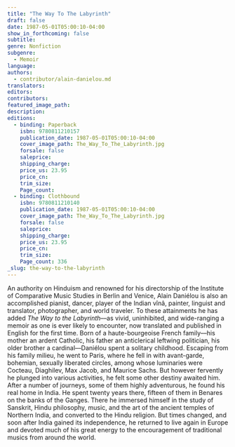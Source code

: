 ```yaml
---
title: "The Way To The Labyrinth"
draft: false
date: 1987-05-01T05:00:10-04:00
show_in_forthcoming: false
subtitle:
genre: Nonfiction
subgenre:
  - Memoir
language:
authors:
  - contributor/alain-danielou.md
translators:
editors:
contributors:
featured_image_path:
description:
editions:
  - binding: Paperback
    isbn: 9780811210157
    publication_date: 1987-05-01T05:00:10-04:00
    cover_image_path: The_Way_To_The_Labyrinth.jpg
    forsale: false
    saleprice:
    shipping_charge:
    price_us: 23.95
    price_cn:
    trim_size:
    Page_count:
  - binding: Clothbound
    isbn: 9780811210140
    publication_date: 1987-05-01T05:00:10-04:00
    cover_image_path: The_Way_To_The_Labyrinth.jpg
    forsale: false
    saleprice:
    shipping_charge:
    price_us: 23.95
    price_cn:
    trim_size:
    Page_count: 336
_slug: the-way-to-the-labyrinth
---
```


An authority on Hinduism and renowned for his directorship of the Institute of Comparative Music Studies in Berlin and Venice, Alain Daniélou is also an accomplished pianist, dancer, player of the Indian vînâ, painter, linguist and translator, photographer, and world traveler. To these attainments he has added _The Way to the Labyrinth_––as vivid, uninhibited, and wide-ranging a memoir as one is ever likely to encounter, now translated and published in English for the first time. Born of a haute-bourgeoise French family––his mother an ardent Catholic, his father an anticlerical leftwing politician, his older brother a cardinal––Daniélou spent a solitary childhood. Escaping from his family milieu, he went to Paris, where he fell in with avant-garde, bohemian, sexually liberated circles, among whose luminaries were Cocteau, Diaghilev, Max Jacob, and Maurice Sachs. But however fervently he plunged into various activities, he felt some other destiny awaited him. After a number of journeys, some of them highly adventurous, he found his real home in India. He spent twenty years there, fifteen of them in Benares on the banks of the Ganges. There he immersed himself in the study of Sanskrit, Hindu philosophy, music, and the art of the ancient temples of Northern India, and converted to the Hindu religion. But times changed, and soon after India gained its independence, he returned to live again in Europe and devoted much of his great energy to the encouragement of traditional musics from around the world.

